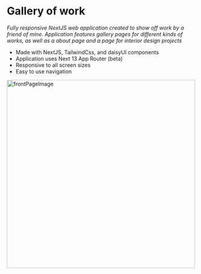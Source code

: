 # Gallery of work

*Fully responsive NextJS web application created to show off work by a friend of mine. Application features gallery pages for different kinds of works, as well as a about page and a page for interior design projects*

- Made with NextJS, TailwindCss, and daisyUI components
- Application uses Next 13 App Router (beta)
- Responsive to all screen sizes
- Easy to use navigation

<img alt="frontPageImage" src="/images/other/frontPageSs.png" height="500px">
